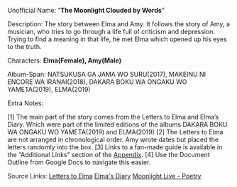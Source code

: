 Unofficial Name: “**The Moonlight Clouded by Words**”

Description: The story between Elma and Amy. It follows the story of Amy, a musician, who tries to go through a life full of criticism and depression. Trying to find a meaning in that life, he met Elma which opened up his eyes to the truth.

Characters: **Elma(Female), Amy(Male)**

Album-Span: NATSUKUSA GA JAMA WO SURU(2017), MAKEINU NI ENCORE WA IRANAI(2018), DAKARA BOKU WA ONGAKU WO YAMETA(2019), ELMA(2019)

Extra Notes: 

[1] The main part of the story comes from the Letters to Elma and Elma’s Diary. Which were part of the limited editions of the albums DAKARA BOKU WA ONGAKU WO YAMETA(2019) and ELMA(2019)
[2] The Letters to Elma are not arranged in chronological order. Amy wrote dates but placed the letters randomly into the box.
[3] Links to a fan-made guide is available in the “Additional Links” section of the [Appendix](https://docs.google.com/document/d/1RV0pVn1bMPBrA6Bm-IfU7y-ZcksnsHjus7nnJ0gJ06g/edit#heading=h.ufwqjloyxy1g).
[4] Use the Document Outline from Google Docs to navigate this easier.

  

Source Links:
[Letters to Elma](https://docs.google.com/document/d/1AYYdLls9-Q9GX0WNGIxoXgt_6Ne4jr6-bvVPd43UsGg/edit)
[Elma's Diary](https://docs.google.com/document/d/1v3jewbCoq3mP-7qKevFgUA5WSX795oqW1VDxc3zAm_c/edit?pli=1)
[Moonlight Live - Poetry](https://docs.google.com/document/d/1zVjYQ9-6PaQRCjOv2n9e3sF4sUPY1SzLR3Gt1wVwolY/)